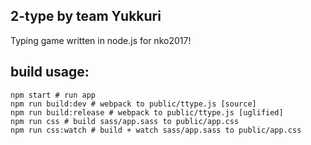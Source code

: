 
## 2-type by team Yukkuri
Typing game written in node.js for nko2017!

## build usage:
```shell
npm start # run app
npm run build:dev # webpack to public/ttype.js [source]
npm run build:release # webpack to public/ttype.js [uglified]
npm run css # build sass/app.sass to public/app.css
npm run css:watch # build + watch sass/app.sass to public/app.css
```
